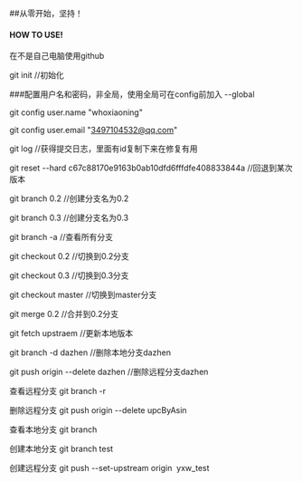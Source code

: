 ##从零开始，坚持！
#### HOW TO USE!
在不是自己电脑使用github

git init	//初始化

###配置用户名和密码，非全局，使用全局可在config前加入 --global

git config user.name "whoxiaoning"

git config user.email "3497104532@qq.com"

git log 	//获得提交日志，里面有id复制下来在修复有用

git reset --hard c67c88170e9163b0ab10dfd6fffdfe408833844a 	//回退到某次版本

git branch 0.2	//创建分支名为0.2

git branch 0.3 	//创建分支名为0.3

git branch -a		//查看所有分支

git checkout 0.2		//切换到0.2分支

git checkout 0.3		//切换到0.3分支

git checkout master	//切换到master分支

git merge 0.2		//合并到0.2分支

git fetch upstraem  //更新本地版本

git branch -d dazhen    //删除本地分支dazhen

git push origin --delete dazhen     //删除远程分支dazhen 

查看远程分支
git branch -r

删除远程分支
git push origin --delete upcByAsin

查看本地分支
git branch 

创建本地分支
git branch test 

创建远程分支
git push --set-upstream origin  yxw_test